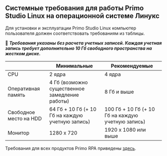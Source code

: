 ## Системные требования для работы Primo Studio Linux на операционной системе Линукс

Для установки и эксплуатации Primo Studio Linux компьютер пользователя должен соответствовать требованиям из таблицы.

:small_orange_diamond: ***Требования указаны без расчета учетных записей. Каждая учетная запись требует дополнительно 10 Гб свободного пространства на жестком диске.***

|                         |     Минимальные     |      Рекомендуемые    |
| ----------------------- | ------------------- | ----------------------|
| CPU                     |        2 ядра       |         4 ядра        |
| Оперативная память      | 4 Гб (возможно существенное замедление работы) |  8 Гб и выше |   
| Свободное место на HDD  | 64 Гб + 10 Гб (+ 10 Гб на каждую учетную запись) | 100 Гб + 10 Гб (+ 10 Гб на каждую учетную запись) |
| Монитор                 | 1280 x 720 | 1920 x 1080 или выше |


Требования для всех продуктов Primo RPA приведены [здесь](https://docs.primo-rpa.ru/primo-rpa/#sistemnye-trebovaniya).
